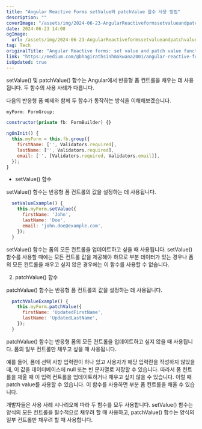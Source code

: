 ```yaml
---
title: "Angular Reactive Forms setValue와 patchValue 함수 사용 방법"
description: ""
coverImage: "/assets/img/2024-06-23-AngularReactiveformssetvalueandpatchvaluefunctions_0.png"
date: 2024-06-23 14:08
ogImage: 
  url: /assets/img/2024-06-23-AngularReactiveformssetvalueandpatchvaluefunctions_0.png
tag: Tech
originalTitle: "Angular Reactive forms: set value and patch value functions"
link: "https://medium.com/@bhagirathsinhmakwana2001/angular-reactive-forms-set-value-and-patch-value-functions-c123705562f4"
isUpdated: true
---
```





setValue() 및 patchValue() 함수는 Angular에서 반응형 폼 컨트롤을 채우는 데 사용됩니다. 두 함수의 사용 사례가 다릅니다.

다음의 반응형 폼 예제와 함께 두 함수가 동작하는 방식을 이해해보겠습니다.

```js
myForm: FormGroup;

constructor(private fb: FormBuilder) {}

ngOnInit() {
  this.myForm = this.fb.group({
    firstName: ['', Validators.required],
    lastName: ['', Validators.required],
    email: ['', [Validators.required, Validators.email]],
  });
}
```

- setValue() 함수

<div class="content-ad"></div>

setValue() 함수는 반응형 폼 컨트롤의 값을 설정하는 데 사용됩니다.

```js
  setValueExample() {
    this.myForm.setValue({
      firstName: 'John',
      lastName: 'Doe',
      email: 'john.doe@example.com',
    });
  }
```

setValue() 함수는 폼의 모든 컨트롤을 업데이트하고 싶을 때 사용됩니다. setValue() 함수를 사용할 때에는 모든 컨트롤 값을 제공해야 하므로 부분 데이터가 있는 경우나 폼의 모든 컨트롤을 채우고 싶지 않은 경우에는 이 함수를 사용할 수 없습니다.

2. patchValue() 함수

<div class="content-ad"></div>

patchValue() 함수는 반응형 폼 컨트롤의 값을 설정하는 데 사용됩니다.

```js
  patchValueExample() {
    this.myForm.patchValue({
      firstName: 'UpdatedFirstName',
      lastName: 'UpdatedLastName',
    });
  }
```

patchValue() 함수는 반응형 폼의 모든 컨트롤을 업데이트하고 싶지 않을 때 사용됩니다. 폼의 일부 컨트롤만 채우고 싶을 때 사용됩니다.

예를 들어, 폼에 선택 사항 입력란이 하나 있고 사용자가 해당 입력란을 작성하지 않았을 때, 이 값을 데이터베이스에 null 또는 빈 문자열로 저장할 수 있습니다. 따라서 폼 컨트롤을 채울 때 이 입력 컨트롤을 업데이트하거나 채우고 싶지 않을 수 있습니다. 이럴 때 patch value를 사용할 수 있습니다. 이 함수를 사용하면 부분 폼 컨트롤을 채울 수 있습니다.

<div class="content-ad"></div>

개발자들은 사용 사례 시나리오에 따라 두 함수를 모두 사용합니다. setValue() 함수는 양식의 모든 컨트롤을 필수적으로 채우려 할 때 사용하고, patchValue() 함수는 양식의 일부 컨트롤만 채우려 할 때 사용합니다.
